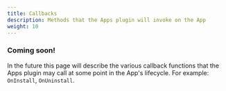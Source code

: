 ```yaml
---
title: Callbacks
description: Methods that the Apps plugin will invoke on the App
weight: 10
---
```

### Coming soon!
In the future this page will describe the various callback functions that the Apps plugin may call at some point in the App's lifecycle. For example: `OnInstall`, `OnUninstall`.
